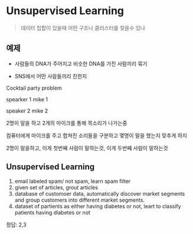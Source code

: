 Unsupervised Learning
===

> 데이터 집합이 있을때 어떤 구조나 클러스터를 찾을수 있나

 
예제
---
- 사람들의 DNA가 주어지고 비슷한 DNA를 가진 사람끼리 묶기 

- SNS에서 어떤 사람들끼리 친한지


Cocktail party problem

spearker 1        mike 1

speaker 2         mike 2

2명이 말을 하고 2개의 마이크를 통해 목소리가 나가는중

컴퓨터에게 마이크를 주고 합쳐진 소리들을 구분하고 몇명이 말을 했는지 맞추게 하지

2명이 말을하고, 이게 첫번째 사람이 말하는것, 이게 두번쨰 사람이 말하는것

Unsupervised Learning
---

1. email labeled spam/ not spam, learn spam filter
2. given set of articles, grout articles
3. database of customoer data, automatically discover market segments and group customers into different market segments.
4. dataset of partients as either having diabetes or not, leart to classify patients having diabetes or not



정답: 2,3